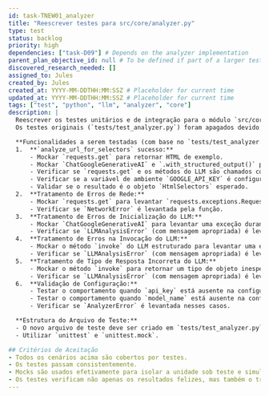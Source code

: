 ```yaml
---
id: task-TNEW01_analyzer
title: "Reescrever testes para src/core/analyzer.py"
type: test
status: backlog
priority: high
dependencies: ["task-D09"] # Depends on the analyzer implementation
parent_plan_objective_id: null # To be defined if part of a larger test plan
discovered_research_needed: []
assigned_to: Jules
created_by: Jules
created_at: YYYY-MM-DDTHH:MM:SSZ # Placeholder for current time
updated_at: YYYY-MM-DDTHH:MM:SSZ # Placeholder for current time
tags: ["test", "python", "llm", "analyzer", "core"]
description: |
  Reescrever os testes unitários e de integração para o módulo `src/core/analyzer.py`.
  Os testes originais (`tests/test_analyzer.py`) foram apagados devido a instabilidades na ferramenta de execução de testes.

  **Funcionalidades a serem testadas (com base no `tests/test_analyzer.py` original e `task-D09`):**
  1.  **`analyze_url_for_selectors` sucesso:**
      - Mockar `requests.get` para retornar HTML de exemplo.
      - Mockar `ChatGoogleGenerativeAI` e `.with_structured_output()` para retornar um objeto `HtmlSelectors` esperado.
      - Verificar se `requests.get` e os métodos do LLM são chamados corretamente.
      - Verificar se a variável de ambiente `GOOGLE_API_KEY` é configurada.
      - Validar se o resultado é o objeto `HtmlSelectors` esperado.
  2.  **Tratamento de Erros de Rede:**
      - Mockar `requests.get` para levantar `requests.exceptions.RequestException`.
      - Verificar se `NetworkError` é levantada pela função.
  3.  **Tratamento de Erros de Inicialização do LLM:**
      - Mockar `ChatGoogleGenerativeAI` para levantar uma exceção durante a inicialização.
      - Verificar se `LLMAnalysisError` (com mensagem apropriada) é levantada.
  4.  **Tratamento de Erros na Invocação do LLM:**
      - Mockar o método `invoke` do LLM estruturado para levantar uma exceção.
      - Verificar se `LLMAnalysisError` (com mensagem apropriada) é levantada.
  5.  **Tratamento de Tipo de Resposta Incorreta do LLM:**
      - Mockar o método `invoke` para retornar um tipo de objeto inesperado (não `HtmlSelectors`).
      - Verificar se `LLMAnalysisError` (com mensagem apropriada) é levantada.
  6.  **Validação de Configuração:**
      - Testar o comportamento quando `api_key` está ausente na configuração.
      - Testar o comportamento quando `model_name` está ausente na configuração.
      - Verificar se `AnalyzerError` é levantada nesses casos.

  **Estrutura do Arquivo de Teste:**
  - O novo arquivo de teste deve ser criado em `tests/test_analyzer.py`.
  - Utilizar `unittest` e `unittest.mock`.

## Critérios de Aceitação
- Todos os cenários acima são cobertos por testes.
- Os testes passam consistentemente.
- Mocks são usados efetivamente para isolar a unidade sob teste e simular dependências externas (rede, LLM).
- Os testes verificam não apenas os resultados felizes, mas também o tratamento de erros e casos de borda.
---
```

